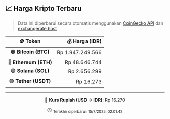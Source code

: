 

<!-- HARGA_KRIPTO -->
## 📈 Harga Kripto Terbaru

> Data ini diperbarui secara otomatis menggunakan [CoinGecko API](https://www.coingecko.com/) dan [exchangerate.host](https://exchangerate.host/)

<div align="center">

| 🪙 Token | 💰 Harga (IDR) |
|:------:|---------------:|
| 🟠 **Bitcoin (BTC)**   | Rp 1.947.249.566 |
| 🔵 **Ethereum (ETH)**  | Rp 48.646.744 |
| 🟣 **Solana (SOL)**    | Rp 2.656.299 |
| 🟢 **Tether (USDT)**   | Rp 16.273 |

---

💱 **Kurs Rupiah (USD → IDR)**: Rp 16.270

🕒 <sub>Terakhir diperbarui: 15/7/2025, 02.01.42</sub>

</div>
<!-- /HARGA_KRIPTO -->